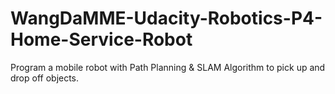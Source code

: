 # WangDaMME-Udacity-Robotics-P4-Home-Service-Robot
Program a mobile robot with Path Planning &amp; SLAM Algorithm to pick up and drop off objects.
